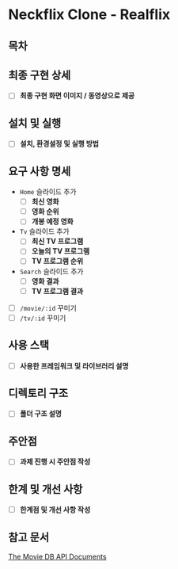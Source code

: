 # Neckflix Clone - Realflix

## 목차

## 최종 구현 상세

- [ ] **최종 구현 화면 이미지 / 동영상으로 제공**

## 설치 및 실행

- [ ] **설치, 환경설정 및 실행 방법**

## 요구 사항 명세

- `Home` 슬라이드 추가
  - [ ] **최신 영화**
  - [ ] **영화 순위**
  - [ ] **개봉 예정 영화**
- `Tv` 슬라이드 추가
  - [ ] **최신 TV 프로그램**
  - [ ] **오늘의 TV 프로그램**
  - [ ] **TV 프로그램 순위**
- `Search` 슬라이드 추가
  - [ ] **영화 결과**
  - [ ] **TV 프로그램 결과**
- [ ] `/movie/:id` 꾸미기
- [ ] `/tv/:id` 꾸미기

## 사용 스택

- [ ] **사용한 프레임워크 및 라이브러리 설명**

## 디렉토리 구조

- [ ] **폴더 구조 설명**

## 주안점

- [ ] **과제 진행 시 주안점 작성**

## 한계 및 개선 사항

- [ ] **한계점 및 개선 사항 작성**

## 참고 문서

[The Movie DB API Documents](https://developers.themoviedb.org/3/getting-started/introduction)
